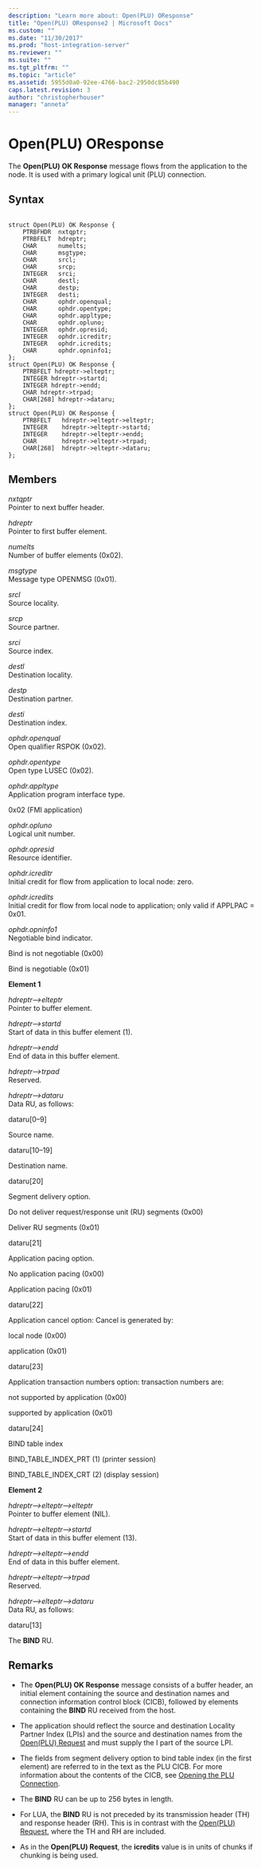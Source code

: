 ```yaml
---
description: "Learn more about: Open(PLU) OResponse"
title: "Open(PLU) OResponse2 | Microsoft Docs"
ms.custom: ""
ms.date: "11/30/2017"
ms.prod: "host-integration-server"
ms.reviewer: ""
ms.suite: ""
ms.tgt_pltfrm: ""
ms.topic: "article"
ms.assetid: 5955d0a0-92ee-4766-bac2-2950dc85b490
caps.latest.revision: 3
author: "christopherhouser"
manager: "anneta"
---
```

# Open(PLU) OResponse
The **Open(PLU) OK Response** message flows from the application to the node. It is used with a primary logical unit (PLU) connection.  
  
## Syntax  
  
```  
  
struct Open(PLU) OK Response {  
    PTRBFHDR  nxtqptr;  
    PTRBFELT  hdreptr;  
    CHAR      numelts;  
    CHAR      msgtype;  
    CHAR      srcl;  
    CHAR      srcp;  
    INTEGER   srci;  
    CHAR      destl;  
    CHAR      destp;  
    INTEGER   desti;  
    CHAR      ophdr.openqual;  
    CHAR      ophdr.opentype;  
    CHAR      ophdr.appltype;  
    CHAR      ophdr.opluno;  
    INTEGER   ophdr.opresid;  
    INTEGER   ophdr.icreditr;  
    INTEGER   ophdr.icredits;  
    CHAR      ophdr.opninfo1;  
};   
struct Open(PLU) OK Response {  
    PTRBFELT hdreptr->elteptr;  
    INTEGER hdreptr->startd;  
    INTEGER hdreptr->endd;  
    CHAR hdreptr->trpad;  
    CHAR[268] hdreptr->dataru;  
};   
struct Open(PLU) OK Response {  
    PTRBFELT   hdreptr->elteptr->elteptr;  
    INTEGER    hdreptr->elteptr->startd;  
    INTEGER    hdreptr->elteptr->endd;  
    CHAR       hdreptr->elteptr->trpad;  
    CHAR[268]  hdreptr->elteptr->dataru;  
};   
```  
  
## Members  
 *nxtqptr*  
 Pointer to next buffer header.  
  
 *hdreptr*  
 Pointer to first buffer element.  
  
 *numelts*  
 Number of buffer elements (0x02).  
  
 *msgtype*  
 Message type OPENMSG (0x01).  
  
 *srcl*  
 Source locality.  
  
 *srcp*  
 Source partner.  
  
 *srci*  
 Source index.  
  
 *destl*  
 Destination locality.  
  
 *destp*  
 Destination partner.  
  
 *desti*  
 Destination index.  
  
 *ophdr.openqual*  
 Open qualifier RSPOK (0x02).  
  
 *ophdr.opentype*  
 Open type LUSEC (0x02).  
  
 *ophdr.appltype*  
 Application program interface type.  
  
 0x02 (FMI application)  
  
 *ophdr.opluno*  
 Logical unit number.  
  
 *ophdr.opresid*  
 Resource identifier.  
  
 *ophdr.icreditr*  
 Initial credit for flow from application to local node: zero.  
  
 *ophdr.icredits*  
 Initial credit for flow from local node to application; only valid if APPLPAC = 0x01.  
  
 *ophdr.opninfo1*  
 Negotiable bind indicator.  
  
 Bind is not negotiable  (0x00)  
  
 Bind is negotiable        (0x01)  
  
 **Element 1**  
  
 *hdreptr–>elteptr*  
 Pointer to buffer element.  
  
 *hdreptr–>startd*  
 Start of data in this buffer element (1).  
  
 *hdreptr–>endd*  
 End of data in this buffer element.  
  
 *hdreptr–>trpad*  
 Reserved.  
  
 *hdreptr–>dataru*  
 Data RU, as follows:  
  
 dataru[0–9]  
  
 Source name.  
  
 dataru[10–19]  
  
 Destination name.  
  
 dataru[20]  
  
 Segment delivery option.  
  
 Do not deliver request/response unit (RU) segments  (0x00)  
  
 Deliver RU segments            (0x01)  
  
 dataru[21]  
  
 Application pacing option.  
  
 No application pacing      (0x00)  
  
 Application pacing          (0x01)  
  
 dataru[22]  
  
 Application cancel option: Cancel is generated by:  
  
 local node    (0x00)  
  
 application   (0x01)  
  
 dataru[23]  
  
 Application transaction numbers option: transaction numbers are:  
  
 not supported by application    (0x00)  
  
 supported by application         (0x01)  
  
 dataru[24]  
  
 BIND table index  
  
 BIND_TABLE_INDEX_PRT (1) (printer session)  
  
 BIND_TABLE_INDEX_CRT (2) (display session)  
  
 **Element 2**  
  
 *hdreptr–>elteptr–>elteptr*  
 Pointer to buffer element (NIL).  
  
 *hdreptr–>elteptr–>startd*  
 Start of data in this buffer element (13).  
  
 *hdreptr–>elteptr–>endd*  
 End of data in this buffer element.  
  
 *hdreptr–>elteptr–>trpad*  
 Reserved.  
  
 *hdreptr–>elteptr–>dataru*  
 Data RU, as follows:  
  
 dataru[13]  
  
 The **BIND** RU.  
  
## Remarks  
  
-   The **Open(PLU) OK Response** message consists of a buffer header, an initial element containing the source and destination names and connection information control block (CICB), followed by elements containing the **BIND** RU received from the host.  
  
-   The application should reflect the source and destination Locality Partner Index (LPIs) and the source and destination names from the [Open(PLU) Request](../core/open-plu-request2.md) and must supply the I part of the source LPI.  
  
-   The fields from segment delivery option to bind table index (in the first element) are referred to in the text as the PLU CICB. For more information about the contents of the CICB, see [Opening the PLU Connection](./opening-the-plu-connection1.md).  
  
-   The **BIND** RU can be up to 256 bytes in length.  
  
-   For LUA, the **BIND** RU is not preceded by its transmission header (TH) and response header (RH). This is in contrast with the [Open(PLU) Request](../core/open-plu-request2.md), where the TH and RH are included.  
  
-   As in the **Open(PLU) Request**, the **icredits** value is in units of chunks if chunking is being used.
